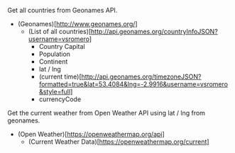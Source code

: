 
Get all countries from Geonames API.
* (Geonames)[http://www.geonames.org/]
    * (List of all countries)[http://api.geonames.org/countryInfoJSON?username=vsromero]
        * Country Capital
        * Population
        * Continent
        * lat / lng
        * (current time)[http://api.geonames.org/timezoneJSON?formatted=true&lat=53.4084&lng=-2.9916&username=vsromero&style=full]
        * currencyCode 
        
Get the current weather from Open Weather API using lat / lng from geonames.
* (Open Weather)[https://openweathermap.org/api]
    * (Current Weather Data)[https://openweathermap.org/current]